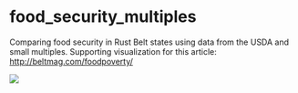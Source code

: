 # food_security_multiples
Comparing food security in Rust Belt states using data from the USDA and small multiples. Supporting visualization for this article: http://beltmag.com/foodpoverty/

![](https://github.com/etachov/food_security_multiples/blob/master/rust_belt_food_security.png)